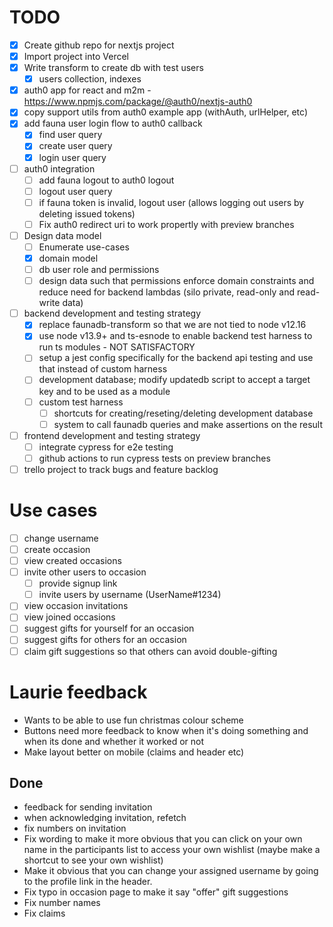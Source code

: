 # TODO

- [x] Create github repo for nextjs project
- [x] Import project into Vercel
- [x] Write transform to create db with test users
  - [x] users collection, indexes
- [x] auth0 app for react and m2m - https://www.npmjs.com/package/@auth0/nextjs-auth0
- [x] copy support utils from auth0 example app (withAuth, urlHelper, etc)
- [x] add fauna user login flow to auth0 callback
  - [x] find user query
  - [x] create user query
  - [x] login user query
- [ ] auth0 integration
  - [ ] add fauna logout to auth0 logout
  - [ ] logout user query
  - [ ] if fauna token is invalid, logout user (allows logging out users by deleting issued tokens)
  - [ ] Fix auth0 redirect uri to work propertly with preview branches
- [ ] Design data model
  - [ ] Enumerate use-cases
  - [x] domain model
  - [ ] db user role and permissions
  - [ ] design data such that permissions enforce domain constraints and reduce need for backend lambdas (silo private, read-only and read-write data)
- [ ] backend development and testing strategy
  - [x] replace faunadb-transform so that we are not tied to node v12.16
  - [x] use node v13.9+ and ts-esnode to enable backend test harness to run ts modules - NOT SATISFACTORY
  - [ ] setup a jest config specifically for the backend api testing and use that instead of custom harness
  - [ ] development database; modify updatedb script to accept a target key and to be used as a module
  - [ ] custom test harness
    - [ ] shortcuts for creating/reseting/deleting development database
    - [ ] system to call faunadb queries and make assertions on the result
- [ ] frontend development and testing strategy
  - [ ] integrate cypress for e2e testing
  - [ ] github actions to run cypress tests on preview branches
- [ ] trello project to track bugs and feature backlog

# Use cases

- [ ] change username
- [ ] create occasion
- [ ] view created occasions
- [ ] invite other users to occasion
  - [ ] provide signup link
  - [ ] invite users by username (UserName#1234)
- [ ] view occasion invitations
- [ ] view joined occasions
- [ ] suggest gifts for yourself for an occasion
- [ ] suggest gifts for others for an occasion
- [ ] claim gift suggestions so that others can avoid double-gifting

# Laurie feedback

- Wants to be able to use fun christmas colour scheme
- Buttons need more feedback to know when it's doing something and when its done and whether it worked or not
- Make layout better on mobile (claims and header etc)

## Done

- feedback for sending invitation
- when acknowledging invitation, refetch
- fix numbers on invitation
- Fix wording to make it more obvious that you can click on your own name in the participants list to access your own wishlist (maybe make a shortcut to see your own wishlist)
- Make it obvious that you can change your assigned username by going to the profile link in the header.
- Fix typo in occasion page to make it say "offer" gift suggestions
- Fix number names
- Fix claims

